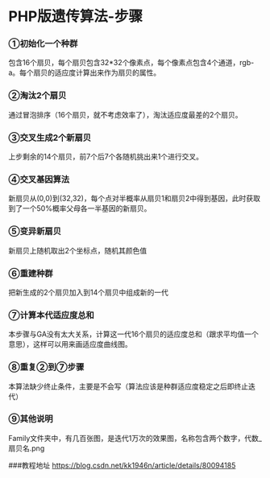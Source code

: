 # PHP版遗传算法-步骤
### ①初始化一个种群
包含16个扇贝，每个扇贝包含32*32个像素点，每个像素点包含4个通道，rgb-a。每个扇贝的适应度计算出来作为扇贝的属性。
### ②淘汰2个扇贝
通过冒泡排序（16个扇贝，就不考虑效率了），淘汰适应度最差的2个扇贝。
### ③交叉生成2个新扇贝
上步剩余的14个扇贝，前7个后7个各随机挑出来1个进行交叉。
### ④交叉基因算法
新扇贝从(0,0)到(32,32)，每个点对半概率从扇贝1和扇贝2中得到基因，此时获取到了一个50%概率父母各一半基因的新扇贝。
### ⑤变异新扇贝
新扇贝上随机取出2个坐标点，随机其颜色值
### ⑥重建种群
把新生成的2个扇贝加入到14个扇贝中组成新的一代
### ⑦计算本代适应度总和
本步骤与GA没有太大关系，计算这一代16个扇贝的适应度总和（跟求平均值一个意思），这样可以用来画适应度曲线图。
### ⑧重复②到⑦步骤
本算法缺少终止条件，主要是不会写（算法应该是种群适应度稳定之后即终止迭代）
### ⑨其他说明
Family文件夹中，有几百张图，是迭代1万次的效果图，名称包含两个数字，代数_扇贝名.png

###教程地址
https://blog.csdn.net/kk1946n/article/details/80094185